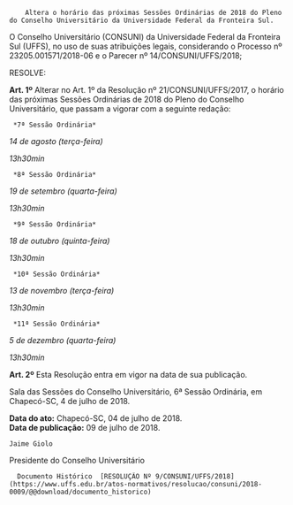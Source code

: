         Altera o horário das próximas Sessões Ordinárias de 2018 do Pleno do Conselho Universitário da Universidade Federal da Fronteira Sul.  

O Conselho Universitário (CONSUNI) da Universidade Federal da Fronteira Sul (UFFS), no uso de suas atribuições legais, considerando o Processo nº 23205.001571/2018-06 e o Parecer nº 14/CONSUNI/UFFS/2018;

 RESOLVE:

 **Art. 1º** Alterar no Art. 1º da Resolução nº 21/CONSUNI/UFFS/2017, o horário das próximas Sessões Ordinárias de 2018 do Pleno do Conselho Universitário, que passam a vigorar com a seguinte redação: 

     *7ª Sessão Ordinária*

   *14 de agosto (terça-feira)*

   *13h30min*

     *8ª Sessão Ordinária*

   *19 de setembro (quarta-feira)*

   *13h30min*

     *9ª Sessão Ordinária*

   *18 de outubro (quinta-feira)*

   *13h30min*

     *10ª Sessão Ordinária*

   *13 de novembro (terça-feira)*

   *13h30min*

     *11ª Sessão Ordinária*

   *5 de dezembro (quarta-feira)*

   *13h30min*

      

 **Art. 2º** Esta Resolução entra em vigor na data de sua publicação.

 Sala das Sessões do Conselho Universitário, 6ª Sessão Ordinária, em Chapecó-SC, 4 de julho de 2018.

   **Data do ato:** Chapecó-SC, 04 de julho de 2018.   
 **Data de publicação:**  09 de julho de 2018. 

    Jaime Giolo   
 Presidente do Conselho Universitário 

      Documento Histórico  [RESOLUÇÃO Nº 9/CONSUNI/UFFS/2018](https://www.uffs.edu.br/atos-normativos/resolucao/consuni/2018-0009/@@download/documento_historico)     
      